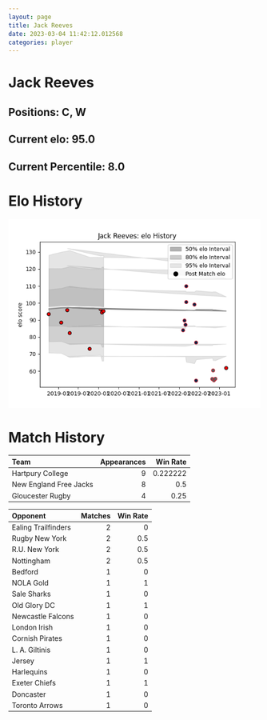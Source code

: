 ```yaml
---  
layout: page  
title: Jack Reeves  
date: 2023-03-04 11:42:12.012568  
categories: player  
---
```

# Jack Reeves

## Positions: C, W

## Current elo: 95.0

## Current Percentile: 8.0

# Elo History


![elo history](history_JackReeves.png)
# Match History


| Team                   |   Appearances |   Win Rate |
|:-----------------------|--------------:|-----------:|
| Hartpury College       |             9 |   0.222222 |
| New England Free Jacks |             8 |   0.5      |
| Gloucester Rugby       |             4 |   0.25     |

| Opponent            |   Matches |   Win Rate |
|:--------------------|----------:|-----------:|
| Ealing Trailfinders |         2 |        0   |
| Rugby New York      |         2 |        0.5 |
| R.U. New York       |         2 |        0.5 |
| Nottingham          |         2 |        0.5 |
| Bedford             |         1 |        0   |
| NOLA Gold           |         1 |        1   |
| Sale Sharks         |         1 |        0   |
| Old Glory DC        |         1 |        1   |
| Newcastle Falcons   |         1 |        0   |
| London Irish        |         1 |        0   |
| Cornish Pirates     |         1 |        0   |
| L. A. Giltinis      |         1 |        0   |
| Jersey              |         1 |        1   |
| Harlequins          |         1 |        0   |
| Exeter Chiefs       |         1 |        1   |
| Doncaster           |         1 |        0   |
| Toronto Arrows      |         1 |        0   |